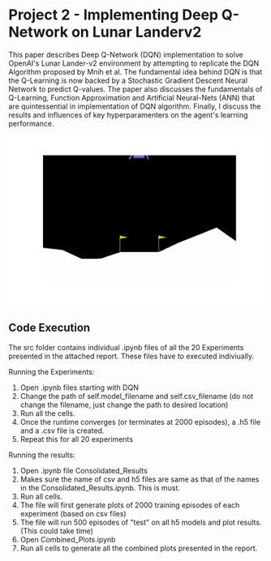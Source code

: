 # Project 2 - Implementing Deep Q-Network on Lunar Landerv2

This paper describes Deep Q-Network (DQN) implementation to solve OpenAI's Lunar Lander-v2 environment by attempting to replicate the DQN Algorithm proposed by Mnih et al. The fundamental idea behind DQN is that the Q-Learning is now backed by a Stochastic Gradient Descent Neural Network to predict Q-values. The paper also discusses the fundamentals of Q-Learning, Function Approximation and Artificial Neural-Nets (ANN) that are quintessential in implementation of DQN algorithm. Finally, I discuss the results and influences of key hyperparamenters on the agent's learning performance.

<img src="gym_animation12_30.gif" width=600>

## Code Execution

The src folder contains individual .ipynb files of all the 20 Experiments presented in the attached report. These files have to executed indiviually.

Running the Experiments:
1) Open .ipynb files starting with DQN
2) Change the path of self.model_filename and self.csv_filename (do not change the filename, just change the path to desired location)
3) Run all the cells.
4) Once the runtime converges (or terminates at 2000 episodes), a .h5 file and a .csv file is created.
5) Repeat this for all 20 experiments

Running the results:
1) Open .ipynb file Consolidated_Results
2) Makes sure the name of csv and h5 files are same as that of the names in the Consolidated_Results.ipynb. This is must.
3) Run all cells.
4) The file will first generate plots of 2000 training episodes of each experiment (based on csv files)
5) The file will run 500 episodes of "test" on all h5 models and plot results. (This could take time)
6) Open Combined_Plots.ipynb
7) Run all cells to generate all the combined plots presented in the report.
